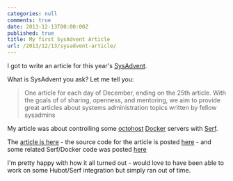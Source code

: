 ```yaml
---
categories: null
comments: true
date: 2013-12-13T00:00:00Z
published: true
title: My first SysAdvent Article
url: /2013/12/13/sysadvent-article/
---
```


I got to write an article for this year's [SysAdvent](http://sysadvent.blogspot.ca/).

What is SysAdvent you ask? Let me tell you:

>One article for each day of December, ending on the 25th article.
>With the goals of of sharing, openness, and mentoring, we aim to provide great articles about systems administration topics written by fellow sysadmins

My article was about controlling some [octohost](https://github.com/octohost/octohost) [Docker](http://www.docker.io/) servers with [Serf](http://www.serfdom.io/).

The [article is here](http://sysadvent.blogspot.ca/2013/12/day-13-controlling-cluster-of-servers.html) - the source code for the article is posted [here](https://github.com/darron/sysadvent-docker) - and some related Serf/Docker code was posted [here](https://github.com/darron/serf-docker-events)

I'm pretty happy with how it all turned out - would love to have been able to work on some Hubot/Serf integration but simply ran out of time.